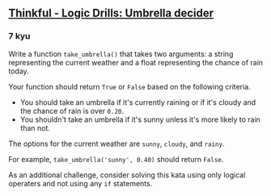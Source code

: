 <h2><a href=https://www.codewars.com/kata/5865a28fa5f191d35f0000f8/train/javascript target="_blank">Thinkful - Logic Drills: Umbrella decider</a></h2><h3>7 kyu</h3><p>Write a function <code>take_umbrella()</code> that takes two arguments: a string representing the current weather and a float representing the chance of rain today.</p><p>Your function should return <code>True</code> or <code>False</code> based on the following criteria.</p><ul><li>You should take an umbrella if it's currently raining or if it's cloudy and the chance of rain is over <code>0.20</code>.</li><li>You shouldn't take an umbrella if it's sunny unless it's more likely to rain than not.</li></ul><p>The options for the current weather are <code>sunny</code>, <code>cloudy</code>, and <code>rainy</code>.</p><p>For example, <code>take_umbrella('sunny', 0.40)</code> should return <code>False</code>.</p><p>As an additional challenge, consider solving this kata using only logical operaters and not using any <code>if</code> statements.</p>